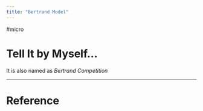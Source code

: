 ```yaml
---
title: "Bertrand Model"
---
```


#micro 

# Tell It by Myself...

It is also named as *Bertrand Competition*

---



# Reference 

